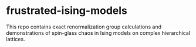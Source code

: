 # frustrated-ising-models
This repo contains exact renormalization group calculations and demonstrations of spin-glass chaos in Ising models on complex hierarchical lattices.
